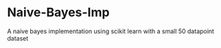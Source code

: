 # Naive-Bayes-Imp
A naive bayes implementation using scikit learn with a small 50 datapoint dataset
